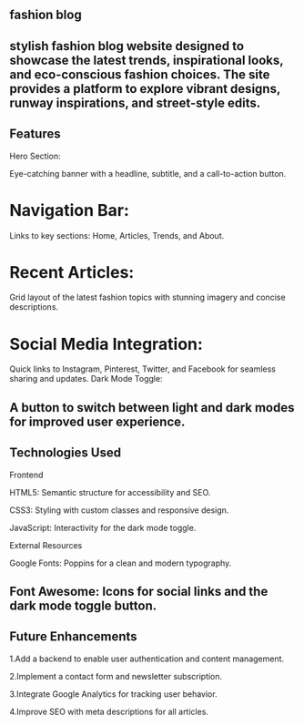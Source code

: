 fashion blog 
--------------------------------------------------------------------------------------------------------------------------------------------------------------------------------
stylish fashion blog website designed to showcase the latest trends, inspirational looks, and eco-conscious fashion choices. 
The site provides a platform to explore vibrant designs, runway inspirations, and street-style edits.
--------------------------------------------------------------------------------------------------------------------------------------------------------------------------------
Features
--------------------------------------------------------------------------------------------------------------------------------------------------------------------------------
Hero Section:

Eye-catching banner with a headline, subtitle, and a call-to-action button.
# Navigation Bar:

Links to key sections: Home, Articles, Trends, and About.

# Recent Articles:
Grid layout of the latest fashion topics with stunning imagery and concise descriptions.

# Social Media Integration:
Quick links to Instagram, Pinterest, Twitter, and Facebook for seamless sharing and updates.
Dark Mode Toggle:

A button to switch between light and dark modes for improved user experience.
--------------------------------------------------------------------------------------------------------------------------------------------------------------------------------
Technologies Used
--------------------------------------------------------------------------------------------------------------------------------------------------------------------------------
Frontend

HTML5:
Semantic structure for accessibility and SEO.

CSS3:
Styling with custom classes and responsive design.

JavaScript:
Interactivity for the dark mode toggle.

External Resources

Google Fonts:
Poppins for a clean and modern typography.

Font Awesome:
Icons for social links and the dark mode toggle button.
--------------------------------------------------------------------------------------------------------------------------------------------------------------------------------
Future Enhancements
--------------------------------------------------------------------------------------------------------------------------------------------------------------------------------
1.Add a backend to enable user authentication and content management.

2.Implement a contact form and newsletter subscription.

3.Integrate Google Analytics for tracking user behavior.

4.Improve SEO with meta descriptions for all articles.
